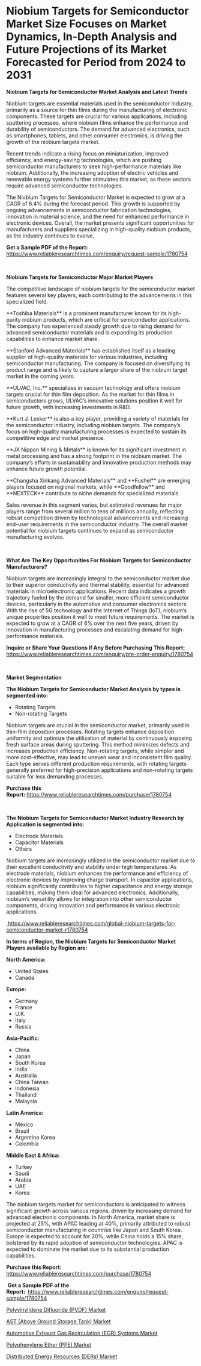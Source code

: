 <p><h1>Niobium Targets for Semiconductor Market Size Focuses on Market Dynamics, In-Depth Analysis and Future Projections of its Market Forecasted for Period from 2024 to 2031</h1></p><p><strong>Niobium Targets for Semiconductor Market Analysis and Latest Trends</strong></p>
<p><p>Niobium targets are essential materials used in the semiconductor industry, primarily as a source for thin films during the manufacturing of electronic components. These targets are crucial for various applications, including sputtering processes, where niobium films enhance the performance and durability of semiconductors. The demand for advanced electronics, such as smartphones, tablets, and other consumer electronics, is driving the growth of the niobium targets market.</p><p>Recent trends indicate a rising focus on miniaturization, improved efficiency, and energy-saving technologies, which are pushing semiconductor manufacturers to seek high-performance materials like niobium. Additionally, the increasing adoption of electric vehicles and renewable energy systems further stimulates this market, as these sectors require advanced semiconductor technologies.</p><p>The Niobium Targets for Semiconductor Market is expected to grow at a CAGR of 6.4% during the forecast period. This growth is supported by ongoing advancements in semiconductor fabrication technologies, innovation in material science, and the need for enhanced performance in electronic devices. Overall, the market presents significant opportunities for manufacturers and suppliers specializing in high-quality niobium products, as the industry continues to evolve.</p></p>
<p><strong>Get a Sample PDF of the Report:&nbsp;</strong> <a href="https://www.reliableresearchtimes.com/enquiry/request-sample/1780754?utm_campaign=1593&utm_medium=2&utm_source=Github&utm_content=ia&utm_term=13102024&utm_id=niobium-targets-for-semiconductor">https://www.reliableresearchtimes.com/enquiry/request-sample/1780754</a></p>
<p>&nbsp;</p>
<p><strong>Niobium Targets for Semiconductor Major Market Players</strong></p>
<p><p>The competitive landscape of niobium targets for the semiconductor market features several key players, each contributing to the advancements in this specialized field.</p><p>**Toshiba Materials** is a prominent manufacturer known for its high-purity niobium products, which are critical for semiconductor applications. The company has experienced steady growth due to rising demand for advanced semiconductor materials and is expanding its production capabilities to enhance market share.</p><p>**Stanford Advanced Materials** has established itself as a leading supplier of high-quality materials for various industries, including semiconductor manufacturing. The company is focused on diversifying its product range and is likely to capture a larger share of the niobium target market in the coming years.</p><p>**ULVAC, Inc.** specializes in vacuum technology and offers niobium targets crucial for thin film deposition. As the market for thin films in semiconductors grows, ULVAC’s innovative solutions position it well for future growth, with increasing investments in R&D.</p><p>**Kurt J. Lesker** is also a key player, providing a variety of materials for the semiconductor industry, including niobium targets. The company’s focus on high-quality manufacturing processes is expected to sustain its competitive edge and market presence.</p><p>**JX Nippon Mining & Metals** is known for its significant investment in metal processing and has a strong footprint in the niobium market. The company’s efforts in sustainability and innovative production methods may enhance future growth potential.</p><p>**Changsha Xinkang Advanced Materials** and **Fushel** are emerging players focused on regional markets, while **Goodfellow** and **NEXTECK** contribute to niche demands for specialized materials.</p><p>Sales revenue in this segment varies, but estimated revenues for major players range from several million to tens of millions annually, reflecting robust competition driven by technological advancements and increasing end-user requirements in the semiconductor industry. The overall market potential for niobium targets continues to expand as semiconductor manufacturing evolves.</p></p>
<p>&nbsp;</p>
<p><strong>What Are The Key Opportunities For Niobium Targets for Semiconductor Manufacturers?</strong></p>
<p><p>Niobium targets are increasingly integral to the semiconductor market due to their superior conductivity and thermal stability, essential for advanced materials in microelectronic applications. Recent data indicates a growth trajectory fueled by the demand for smaller, more efficient semiconductor devices, particularly in the automotive and consumer electronics sectors. With the rise of 5G technology and the Internet of Things (IoT), niobium’s unique properties position it well to meet future requirements. The market is expected to grow at a CAGR of 6% over the next five years, driven by innovation in manufacturing processes and escalating demand for high-performance materials.</p></p>
<p><strong>Inquire or Share Your Questions If Any Before Purchasing This Report:</strong> <a href="https://www.reliableresearchtimes.com/enquiry/pre-order-enquiry/1780754?utm_campaign=1593&utm_medium=2&utm_source=Github&utm_content=ia&utm_term=13102024&utm_id=niobium-targets-for-semiconductor">https://www.reliableresearchtimes.com/enquiry/pre-order-enquiry/1780754</a></p>
<p>&nbsp;</p>
<p><strong>Market Segmentation</strong></p>
<p><strong>The Niobium Targets for Semiconductor Market Analysis by types is segmented into:</strong></p>
<p><ul><li>Rotating Targets</li><li>Non-rotating Targets</li></ul></p>
<p><p>Niobium targets are crucial in the semiconductor market, primarily used in thin-film deposition processes. Rotating targets enhance deposition uniformity and optimize the utilization of material by continuously exposing fresh surface areas during sputtering. This method minimizes defects and increases production efficiency. Non-rotating targets, while simpler and more cost-effective, may lead to uneven wear and inconsistent film quality. Each type serves different production requirements, with rotating targets generally preferred for high-precision applications and non-rotating targets suitable for less demanding processes.</p></p>
<p><strong>Purchase this Report:&nbsp;</strong><a href="https://www.reliableresearchtimes.com/purchase/1780754?utm_campaign=1593&utm_medium=2&utm_source=Github&utm_content=ia&utm_term=13102024&utm_id=niobium-targets-for-semiconductor">https://www.reliableresearchtimes.com/purchase/1780754</a></p>
<p>&nbsp;</p>
<p><strong>The Niobium Targets for Semiconductor Market Industry Research by Application is segmented into:</strong></p>
<p><ul><li>Electrode Materials</li><li>Capacitor Materials</li><li>Others</li></ul></p>
<p><p>Niobium targets are increasingly utilized in the semiconductor market due to their excellent conductivity and stability under high temperatures. As electrode materials, niobium enhances the performance and efficiency of electronic devices by improving charge transport. In capacitor applications, niobium significantly contributes to higher capacitance and energy storage capabilities, making them ideal for advanced electronics. Additionally, niobium’s versatility allows for integration into other semiconductor components, driving innovation and performance in various electronic applications.</p></p>
<p><a href="https://www.reliableresearchtimes.com/global-niobium-targets-for-semiconductor-market-r1780754?utm_campaign=1593&utm_medium=2&utm_source=Github&utm_content=ia&utm_term=13102024&utm_id=niobium-targets-for-semiconductor">&nbsp;https://www.reliableresearchtimes.com/global-niobium-targets-for-semiconductor-market-r1780754</a></p>
<p><strong>In terms of Region, the Niobium Targets for Semiconductor Market Players available by Region are:</strong></p>
<p>
    <p> <strong> North America: </strong>
        <ul>
            <li>United States</li>
            <li>Canada</li>
        </ul>
        </p> 
    <p> <strong> Europe: </strong>
        <ul>
            <li>Germany</li>
            <li>France</li>
            <li>U.K.</li>
            <li>Italy</li>
            <li>Russia</li>
        </ul>
        </p> 
    <p> <strong> Asia-Pacific: </strong>
        <ul>
            <li>China</li>
            <li>Japan</li>
            <li>South Korea</li>
            <li>India</li>
            <li>Australia</li>
            <li>China Taiwan</li>
            <li>Indonesia</li>
            <li>Thailand</li>
            <li>Malaysia</li>
        </ul>
        </p> 
    <p> <strong> Latin America: </strong>
        <ul>
            <li>Mexico</li>
            <li>Brazil</li>
            <li>Argentina Korea</li>
            <li>Colombia</li>
        </ul>
        </p> 
    <p> <strong> Middle East & Africa: </strong>
        <ul>
            <li>Turkey</li>
            <li>Saudi</li>
            <li>Arabia</li>
            <li>UAE</li>
            <li>Korea</li>
        </ul>
    </p>
    </p>
<p><p>The niobium targets market for semiconductors is anticipated to witness significant growth across various regions, driven by increasing demand for advanced electronic components. In North America, market share is projected at 25%, with APAC leading at 40%, primarily attributed to robust semiconductor manufacturing in countries like Japan and South Korea. Europe is expected to account for 20%, while China holds a 15% share, bolstered by its rapid adoption of semiconductor technologies. APAC is expected to dominate the market due to its substantial production capabilities.</p></p>
<p><strong>Purchase this Report: </strong><a href="https://www.reliableresearchtimes.com/purchase/1780754?utm_campaign=1593&utm_medium=2&utm_source=Github&utm_content=ia&utm_term=13102024&utm_id=niobium-targets-for-semiconductor">https://www.reliableresearchtimes.com/purchase/1780754</a></p>
<p>&nbsp;<strong>Get a Sample PDF of the Report:&nbsp;&nbsp;</strong><a href="https://www.reliableresearchtimes.com/enquiry/request-sample/1780754?utm_campaign=1593&utm_medium=2&utm_source=Github&utm_content=ia&utm_term=13102024&utm_id=niobium-targets-for-semiconductor">https://www.reliableresearchtimes.com/enquiry/request-sample/1780754</a></p>
<p><strong></strong></p>
<p><p><a href="https://www.linkedin.com/pulse/polyvinylidene-difluoride-pvdf-market-size-growth-trends-statistics-h0fkc?utm_campaign=1593&utm_medium=2&utm_source=Github&utm_content=ia&utm_term=13102024&utm_id=niobium-targets-for-semiconductor">Polyvinylidene Difluoride (PVDF) Market</a></p><p><a href="https://www.linkedin.com/pulse/2024-vs-2031-how-ast-above-ground-storage-tank-market-turned-its-q0fjf?utm_campaign=1593&utm_medium=2&utm_source=Github&utm_content=ia&utm_term=13102024&utm_id=niobium-targets-for-semiconductor">AST (Above Ground Storage Tank) Market</a></p><p><a href="https://www.linkedin.com/pulse/comprehensive-look-product-type-egr-cooleregr-valveegr-pipe-application-tviaf?utm_campaign=1593&utm_medium=2&utm_source=Github&utm_content=ia&utm_term=13102024&utm_id=niobium-targets-for-semiconductor">Automotive Exhaust Gas Recirculation (EGR) Systems Market</a></p><p><a href="https://www.linkedin.com/pulse/competitive-intelligence-polyphenylene-ether-ppe-market-key-players-vp1qc?utm_campaign=1593&utm_medium=2&utm_source=Github&utm_content=ia&utm_term=13102024&utm_id=niobium-targets-for-semiconductor">Polyphenylene Ether (PPE) Market</a></p><p><a href="https://www.linkedin.com/pulse/distributed-energy-resources-ders-landscape-product-spectrum-urpif?utm_campaign=1593&utm_medium=2&utm_source=Github&utm_content=ia&utm_term=13102024&utm_id=niobium-targets-for-semiconductor">Distributed Energy Resources (DERs) Market</a></p></p>